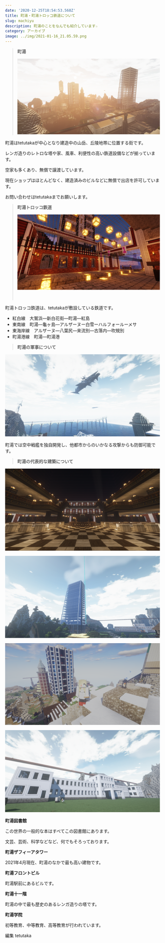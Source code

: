 ```yaml
---
date: '2020-12-25T18:54:53.568Z'
title: 町湯・町湯トロッコ鉄道について
slug: machiyu
description: 町湯のことをなんでも紹介しています☆
category: アーカイブ
image: ../img/2021-01-16_21.05.59.png
---
```

> **町湯**
>
> ![](/img/2021-03-12_22.57.12.png)

町湯はtetutakaが中心となり建造中の山岳、丘陵地帯に位置する街です。

レンガ造りのレトロな塔や家、風車、利便性の高い鉄道設備などが揃っています。

空家も多くあり、無償で譲渡しています。

現在ショップはほとんどなく、建造済みのビルなどに無償で出店を許可しています。

お問い合わせはtetutakaまでお願いします。

> **町湯トロッコ鉄道**
>
> ![](/img/2021-03-21_21.30.23.png)
>
> ![]()

町湯トロッコ鉄道は、tetutakaが敷設している鉄道です。

* 紅白線　大鷲浜―新白花街―町湯―紅島
* 東南線　町湯―龜ヶ島―アルザーヌー白雪ーハルフォールーメサ
* 東海岸線　アルザーヌ―八葉尻―来流別―古落内―吹䂓別
* 町湯港線　町湯―町湯港

> **町湯の軍事について**

![](/img/2021-03-17_21.36.11.png)

町湯では空中戦艦を独自開発し、他都市からのいかなる攻撃からも防御可能です。



> **町湯の代表的な建築について**

![町湯図書館](/img/2021-03-20_03.45.46.png)

![町湯ザフィーアタワー](/img/2021-03-12_19.25.14.png)

![右に見えるのが町湯フロントビルで、左に見えるのが町湯十一階](/img/2021-01-16_20.49.43.png)

![町湯学院](/img/2021-02-12_20.54.13.png)

**町湯図書館**

この世界の一般的な本はすべてこの図書館にあります。

文芸、芸術、科学などなど、何でもそろっております。

**町湯ザフィーアタワー**

2021年4月現在、町湯のなかで最も高い建物です。

**町湯フロントビル**

町湯駅前にあるビルです。

**町湯十一階**

町湯の中で最も歴史のあるレンガ造りの塔です。

**町湯学院**

初等教育、中等教育、高等教育が行われています。

編集 tetutaka
